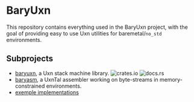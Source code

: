 # BaryUxn
This repository contains everything used in the BaryUxn project, with the goal
of providing easy to use Uxn utilities for baremetal/`no_std` environments.

## Subprojects
- [baryuxn](./baryuxn), a Uxn stack machine library. ![crates.io](https://img.shields.io/crates/v/baryuxn.svg) ![docs.rs](https://img.shields.io/docsrs/baryuxn)
- [baryasm](./baryasm), a UxnTal assembler working on byte-streams in memory-constrained environments.
- [exemple implementations](./implementations) 
